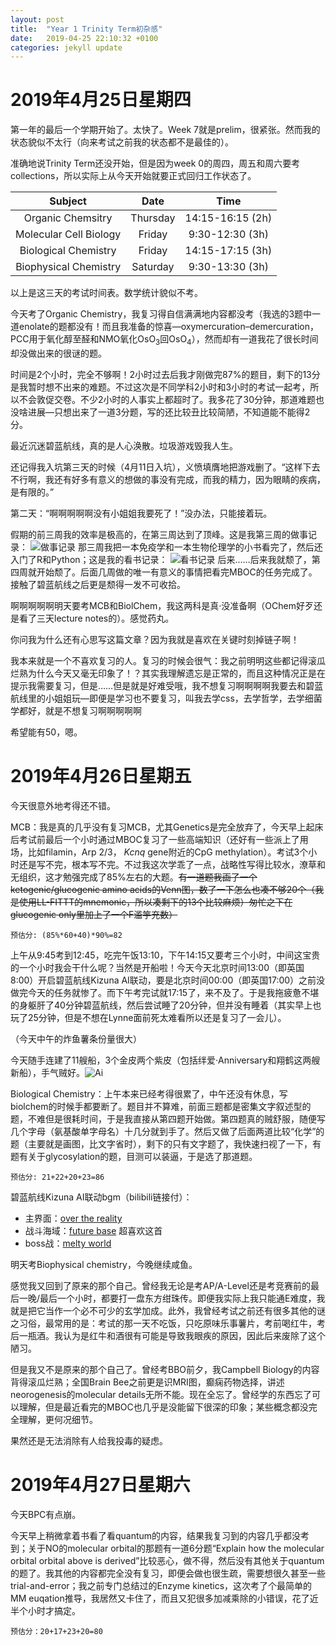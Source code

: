 ```yaml
---
layout: post
title:  "Year 1 Trinity Term初杂感"
date:   2019-04-25 22:10:32 +0100
categories: jekyll update
---
```

# 2019年4月25日星期四

第一年的最后一个学期开始了。太快了。Week 7就是prelim，很紧张。然而我的状态貌似不太行（向来考试之前我的状态都不是最佳的）。

准确地说Trinity Term还没开始，但是因为week 0的周四，周五和周六要考collections，所以实际上从今天开始就要正式回归工作状态了。

|Subject               |Date    |Time            |
|:--------------------:|:------:|:--------------:|
|Organic Chemsitry     |Thursday|14:15-16:15 (2h)|
|Molecular Cell Biology|Friday  |9:30-12:30 (3h) |
|Biological Chemistry  |Friday  |14:15-17:15 (3h)|
|Biophysical Chemistry |Saturday|9:30-13:30 (3h) |

以上是这三天的考试时间表。数学统计貌似不考。

今天考了Organic Chemistry，我复习得自信满满地内容都没考（我选的3题中一道enolate的题都没有！而且我准备的惊喜—oxymercuration–demercuration，PCC用于氧化醇至醛和NMO氧化OsO<sub>3</sub>回OsO<sub>4</sub>），然而却有一道我花了很长时间却没做出来的很谜的题。

时间是2个小时，完全不够啊！2小时过去后我才刚做完87%的题目，剩下的13分是我暂时想不出来的难题。不过这次是不同学科2小时和3小时的考试一起考，所以不会敦促交卷。不少2小时的人事实上都超时了。我多花了30分钟，那道难题也没啥进展—只想出来了一道3分题，写的还比较丑比较简陋，不知道能不能得2分。

最近沉迷碧蓝航线，真的是人心涣散。垃圾游戏毁我人生。

还记得我入坑第三天的时候（4月11日入坑），义愤填膺地把游戏删了。“这样下去不行啊，我还有好多有意义的想做的事没有完成，而我的精力，因为眼睛的疾病，是有限的。”

第二天：“啊啊啊啊啊没有小姐姐我要死了！”没办法，只能接着玩。

假期的前三周我的效率是极高的，在第三周达到了顶峰。这是我第三周的做事记录：
![做事记录](https://i.loli.net/2019/04/26/5cc2246c052c2.png)
那三周我把一本免疫学和一本生物伦理学的小书看完了，然后还入门了R和Python；这是我的看书记录：
![看书记录](https://i.loli.net/2019/04/26/5cc22351f1352.png)
后来……后来我就颓了，第四周就开始颓了。后面几周做的唯一有意义的事情把看完MBOC的任务完成了。接触了碧蓝航线之后更是颓得一发不可收拾。

啊啊啊啊啊明天要考MCB和BiolChem，我这两科是真·没准备啊（OChem好歹还是看了三天lecture notes的）。感觉药丸。

你问我为什么还有心思写这篇文章？因为我就是喜欢在关键时刻掉链子啊！

我本来就是一个不喜欢复习的人。复习的时候会很气：我之前明明这些都记得滚瓜烂熟为什么今天又毫无印象了！？其实我理解遗忘是正常的，而且这种情况正是在提示我需要复习，但是……但是就是好难受哦，我不想复习啊啊啊啊我要去和碧蓝航线里的小姐姐玩—即便是学习也不要复习，叫我去学css，去学哲学，去学细菌学都好，就是不想复习啊啊啊啊啊

希望能有50，嗯。

# 2019年4月26日星期五

今天很意外地考得还不错。

MCB：我是真的几乎没有复习MCB，尤其Genetics是完全放弃了，今天早上起床后考试前最后一个小时通过MBOC复习了一些高端知识（还好有一些派上了用场，比如filamin，Arp 2/3， _Kcnq_ gene附近的CpG methylation）。考试3个小时还是写不完，根本写不完。不过我这次学乖了一点，战略性写得比较水，潦草和无组织，这才勉强完成了85%左右的大题。~~有一道题我画了一个ketogenic/glucogenic amino acids的Venn图，数了一下怎么也凑不够20个（我是使用LL-FITTT的mnemonic，所以凑剩下的13个比较麻烦）匆忙之下在glucogenic only里加上了一个F滥竽充数）~~

```预估分: (85%*60+40)*90%=82```

上午从9:45考到12:45，吃完午饭13:10，下午14:15又要考三个小时，中间这宝贵的一个小时我会干什么呢？当然是开船啦！今天今天北京时间13:00（即英国8:00）开启碧蓝航线Kizuna AI联动，要是北京时间00:00（即英国17:00）之前没做完今天的任务就惨了。而下午考完试就17:15了，来不及了。于是我拖疲惫不堪的身躯肝了40分钟碧蓝航线，然后尝试睡了20分钟，但并没有睡着（其实早上也玩了25分钟，但是不想在Lynne面前死太难看所以还是复习了一会儿）。

（今天中午的炸鱼薯条份量很大）

今天随手连建了11艘船，3个金皮两个紫皮（包括绊爱·Anniversary和翔鹤这两艘新船），手气贼好。![Ai](https://i.loli.net/2019/04/27/5cc37bd61279a.jpg)

Biological Chemistry：上午本来已经考得很累了，中午还没有休息，写biolchem的时候手都要断了。题目并不算难，前面三题都是密集文字叙述型的题，不难但是很耗时间，于是我直接从第四题开始做。第四题真的贼舒服，随便写几个字母（氨基酸单字母名）十几分就到手了。然后又做了后面两道比较“化学”的题（主要就是画图，比文字省时），剩下的只有文字题了，我快速扫视了一下，有题有关于glycosylation的题，目测可以装逼，于是选了那道题。

```预估分: 21+22+20+23=86```

碧蓝航线Kizuna AI联动bgm（bilibili链接付）：
- 主界面：[over the reality](https://www.bilibili.com/video/av39449548?from=search&seid=16076808323730378108)
- 战斗海域：[future base](https://www.bilibili.com/video/av34649407?from=search&seid=6174172199605012971) 超喜欢这首
- boss战：[melty world](https://www.bilibili.com/video/av37091615?from=search&seid=6623594253930814305)

明天考Biophysical chemistry，今晚继续咸鱼。

感觉我又回到了原来的那个自己。曾经我无论是考AP/A-Level还是考竞赛前的最后一晚/最后一个小时，都要打一盘东方绀珠传。即便我实际上我只能通E难度，我就是把它当作一个必不可少的玄学加成。此外，我曾经考试之前还有很多其他的谜之习俗，最常用的是：考试的那一天不吃饭，只吃原味乐事薯片，考前喝红牛，考后一瓶酒。我认为是红牛和酒很有可能是导致我眼疾的原因，因此后来废除了这个陋习。

但是我又不是原来的那个自己了。曾经考BBO前夕，我Campbell Biology的内容背得滚瓜烂熟；全国Brain Bee之前更是识MRI图，癫痫药物选择，讲述neorogenesis的molecular details无所不能。现在全忘了。曾经学的东西忘了可以理解，但是最近看完的MBOC也几乎是没能留下很深的印象；某些概念都没完全理解，更何况细节。

果然还是无法消除有人给我投毒的疑虑。

# 2019年4月27日星期六

今天BPC有点崩。

今天早上稍微拿着书看了看quantum的内容，结果我复习到的内容几乎都没考到；关于NO的molecular orbital的那题有一道6分题“Explain how the molecular orbital orbital above is derived”比较恶心，做不得，然后没有其他关于quantum的题了。我其他的内容都完全没有复习，即便会做也很生疏，需要想很久甚至一些trial-and-error；我之前专门总结过的Enzyme kinetics，这次考了个最简单的MM euqation推导，我居然又卡住了，而且又犯很多加减乘除的小错误，花了近半个小时才搞定。

```预估分：20+17+23+20=80```